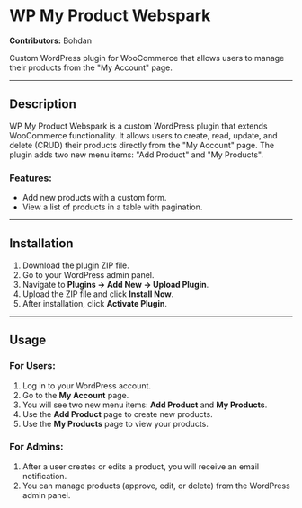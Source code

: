 # WP My Product Webspark

**Contributors:** Bohdan

Custom WordPress plugin for WooCommerce that allows users to manage their products from the "My Account" page.

---

## Description

WP My Product Webspark is a custom WordPress plugin that extends WooCommerce functionality. It allows users to create, read, update, and delete (CRUD) their products directly from the "My Account" page. The plugin adds two new menu items: "Add Product" and "My Products".

### Features:
- Add new products with a custom form.
- View a list of products in a table with pagination.

---

## Installation

1. Download the plugin ZIP file.
2. Go to your WordPress admin panel.
3. Navigate to **Plugins → Add New → Upload Plugin**.
4. Upload the ZIP file and click **Install Now**.
5. After installation, click **Activate Plugin**.

---

## Usage

### For Users:
1. Log in to your WordPress account.
2. Go to the **My Account** page.
3. You will see two new menu items: **Add Product** and **My Products**.
4. Use the **Add Product** page to create new products.
5. Use the **My Products** page to view your products.

### For Admins:
1. After a user creates or edits a product, you will receive an email notification.
2. You can manage products (approve, edit, or delete) from the WordPress admin panel.

